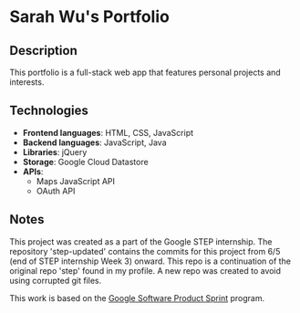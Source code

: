 # Sarah Wu's Portfolio

## Description
This portfolio is a full-stack web app that features personal projects and interests. 

## Technologies

* **Frontend languages**: HTML, CSS, JavaScript
* **Backend languages**: JavaScript, Java
* **Libraries**: jQuery
* **Storage**: Google Cloud Datastore
* **APIs**: 
  * Maps JavaScript API
  * OAuth API

## Notes

This project was created as a part of the Google STEP internship. The repository 'step-updated' contains the commits for this project from 6/5 (end of STEP internship Week 3) onward. This repo is a continuation of the original repo 'step' found in my profile. A new repo was created to avoid using corrupted git files.

This work is based on the [Google Software Product Sprint](https://g.co/softwareproductsprint) program.
